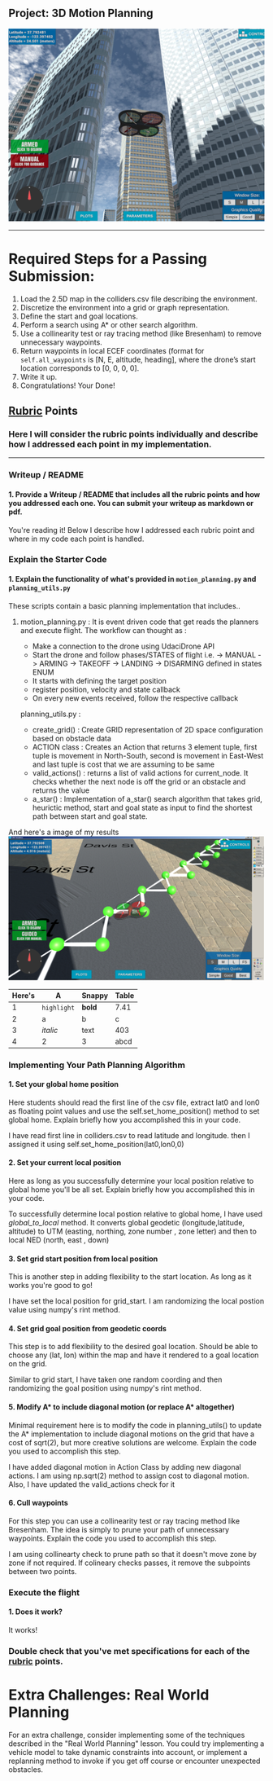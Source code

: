 ## Project: 3D Motion Planning
![Quad Image](./misc/enroute.png)

---

# Required Steps for a Passing Submission:
1. Load the 2.5D map in the colliders.csv file describing the environment.
2. Discretize the environment into a grid or graph representation.
3. Define the start and goal locations.
4. Perform a search using A* or other search algorithm.
5. Use a collinearity test or ray tracing method (like Bresenham) to remove unnecessary waypoints.
6. Return waypoints in local ECEF coordinates (format for `self.all_waypoints` is [N, E, altitude, heading], where the drone’s start location corresponds to [0, 0, 0, 0].
7. Write it up.
8. Congratulations!  Your Done!

## [Rubric](https://review.udacity.com/#!/rubrics/1534/view) Points
### Here I will consider the rubric points individually and describe how I addressed each point in my implementation.  

---
### Writeup / README

#### 1. Provide a Writeup / README that includes all the rubric points and how you addressed each one.  You can submit your writeup as markdown or pdf.  

You're reading it! Below I describe how I addressed each rubric point and where in my code each point is handled.

### Explain the Starter Code

#### 1. Explain the functionality of what's provided in `motion_planning.py` and `planning_utils.py`
These scripts contain a basic planning implementation that includes.. 
1. motion_planning.py : It is event driven code that get reads the planners and execute flight. The workflow can thought as :
	+ Make a connection to the drone using UdaciDrone API
	+ Start the drone and follow phases/STATES of flight i.e. -> MANUAL -> ARMING -> TAKEOFF -> LANDING -> DISARMING defined in states ENUM
	+ It starts with defining the target position
	+ register position, velocity and state callback
	+ On every new events received, follow the respective callback

   planning_utils.py : 
    + create_grid() : Create GRID representation of 2D space configuration based on obstacle data 
    + ACTION class : Creates an Action that returns 3 element tuple, first tuple is movement in North-South, second is movement in East-West and last tuple is cost that we are assuming to be same
    + valid_actions() : returns a list of valid actions for current_node. It checks whether the next node is off the grid or an obstacle and returns the value 
    + a_star() : Implementation of a_star() search algorithm that takes grid, heurictic method, start and goal state as input to find the shortest path between start and goal state.	 


And here's a  image of my results 
![Top Down View](./misc/initial_results.png)

Here's | A | Snappy | Table
--- | --- | --- | ---
1 | `highlight` | **bold** | 7.41
2 | a | b | c
3 | *italic* | text | 403
4 | 2 | 3 | abcd

### Implementing Your Path Planning Algorithm

#### 1. Set your global home position
Here students should read the first line of the csv file, extract lat0 and lon0 as floating point values and use the self.set_home_position() method to set global home. Explain briefly how you accomplished this in your code.

I have read first line in colliders.csv to read latitude and longitude. then I assigned it using self.set_home_position(lat0,lon0,0)

#### 2. Set your current local position
Here as long as you successfully determine your local position relative to global home you'll be all set. Explain briefly how you accomplished this in your code.


To successfully determine local postion relative to global home, I have used *global_to_local* method. It converts global geodetic (longitude,latitude, altitude) to UTM
(easting, northing, zone number , zone letter) and then to local NED (north, east , down)


#### 3. Set grid start position from local position
This is another step in adding flexibility to the start location. As long as it works you're good to go!

I have set the local position for grid_start. I am randomizing the local postion value using numpy's rint method.


#### 4. Set grid goal position from geodetic coords
This step is to add flexibility to the desired goal location. Should be able to choose any (lat, lon) within the map and have it rendered to a goal location on the grid.

Similar to grid start, I have taken one random coording and then randomizing the goal position using numpy's rint method.

#### 5. Modify A* to include diagonal motion (or replace A* altogether)
Minimal requirement here is to modify the code in planning_utils() to update the A* implementation to include diagonal motions on the grid that have a cost of sqrt(2), but more creative solutions are welcome. Explain the code you used to accomplish this step.


I have added  diagonal motion in Action Class by adding new diagonal actions. I am using np.sqrt(2) method to assign cost to diagonal motion. Also, I have updated the valid_actions check for it 

#### 6. Cull waypoints 
For this step you can use a collinearity test or ray tracing method like Bresenham. The idea is simply to prune your path of unnecessary waypoints. Explain the code you used to accomplish this step.

I am using collinearty check to prune path so that it doesn't move zone by zone if not required. If colineary checks passes, it remove the subpoints between two points.

### Execute the flight
#### 1. Does it work?
It works!

### Double check that you've met specifications for each of the [rubric](https://review.udacity.com/#!/rubrics/1534/view) points.
  
# Extra Challenges: Real World Planning

For an extra challenge, consider implementing some of the techniques described in the "Real World Planning" lesson. You could try implementing a vehicle model to take dynamic constraints into account, or implement a replanning method to invoke if you get off course or encounter unexpected obstacles.


